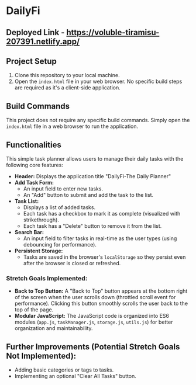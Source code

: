# DailyFi

## Deployed Link - https://voluble-tiramisu-207391.netlify.app/

## Project Setup

1.  Clone this repository to your local machine.
2.  Open the `index.html` file in your web browser. No specific build steps are required as it's a client-side application.

## Build Commands

This project does not require any specific build commands. Simply open the `index.html` file in a web browser to run the application.

## Functionalities

This simple task planner allows users to manage their daily tasks with the following core features:

* **Header:** Displays the application title "DailyFi-The Daily Planner"
* **Add Task Form:**
    * An input field to enter new tasks.
    * An "Add" button to submit and add the task to the list.
* **Task List:**
    * Displays a list of added tasks.
    * Each task has a checkbox to mark it as complete (visualized with strikethrough).
    * Each task has a "Delete" button to remove it from the list.
* **Search Bar:**
    * An input field to filter tasks in real-time as the user types (using debouncing for performance).
* **Persistent Storage:**
    * Tasks are saved in the browser's `localStorage` so they persist even after the browser is closed or refreshed.

### Stretch Goals Implemented:

* **Back to Top Button:** A "Back to Top" button appears at the bottom right of the screen when the user scrolls down (throttled scroll event for performance). Clicking this button smoothly scrolls the user back to the top of the page.
* **Modular JavaScript:** The JavaScript code is organized into ES6 modules (`app.js`, `taskManager.js`, `storage.js`, `utils.js`) for better organization and maintainability.

## Further Improvements (Potential Stretch Goals Not Implemented):

* Adding basic categories or tags to tasks.
* Implementing an optional "Clear All Tasks" button.
